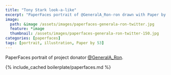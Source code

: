 ```yaml
---
title: "Tony Stark look-a-like"
excerpt: "PaperFaces portrait of @GeneralA_Ron-ron drawn with Paper by 53 on an iPad."
image: 
  path: &image /assets/images/paperfaces-generala-ron-twitter.jpg 
  feature: *image
  thumbnail: /assets/images/paperfaces-generala-ron-twitter-150.jpg
categories: [paperfaces]
tags: [portrait, illustration, Paper by 53]
---
```


PaperFaces portrait of project donator [@GeneralA_Ron](https://twitter.com/GeneralA_Ron).

{% include_cached boilerplate/paperfaces.md %}
